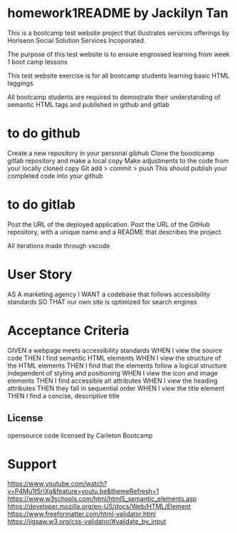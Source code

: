 # homework1README by Jackilyn Tan

This is a bootcamp test website project that illustrates services offerings by Horiseon Social Solution Services Incoporated.

The purpose of this test website is to ensure engrossed learning from week 1 boot camp lessons

This test website exercise is for all bootcamp students learning basic HTML taggings.

All bootcamp students are required to demostrate their understanding of semantic HTML tags and published in github and gitlab

# to do github
Create a new repository in your personal gibhub
Clone the boootcamp gitlab repository and make a local copy
Make adjustments to the code from your locally cloned copy
Git add > commit > push
This should publish your completed code into your github

# to do gitlab
Post the URL of the deployed application.
Post the URL of the GitHub repository, with a unique name and a README that describes the project.

All iterations made through vscode


# User Story

AS A marketing agency
I WANT a codebase that follows accessibility standards
SO THAT our own site is optimized for search engines



# Acceptance Criteria

GIVEN a webpage meets accessibility standards
WHEN I view the source code
THEN I find semantic HTML elements
WHEN I view the structure of the HTML elements
THEN I find that the elements follow a logical structure independent of styling and positioning
WHEN I view the icon and image elements
THEN I find accessible alt attributes
WHEN I view the heading attributes
THEN they fall in sequential order
WHEN I view the title element
THEN I find a concise, descriptive title


## License

opensource code licensed by Carleton Bootcamp

# Support
https://www.youtube.com/watch?v=P4Mu1t5rIXg&feature=youtu.be&themeRefresh=1
https://www.w3schools.com/html/html5_semantic_elements.asp
https://developer.mozilla.org/en-US/docs/Web/HTML/Element
https://www.freeformatter.com/html-validator.html
https://jigsaw.w3.org/css-validator/#validate_by_input


